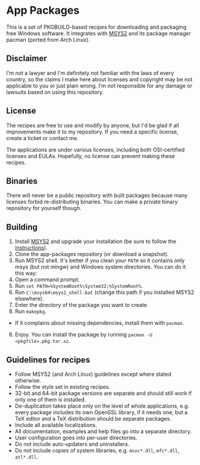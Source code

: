 App Packages
======================

This is a set of PKGBUILD-based recipes for downloading and packaging free Windows software. It integrates with [MSYS2](https://msys2.github.io) and its package manager pacman (ported from Arch Linux).

Disclaimer
----------

I'm not a lawyer and I'm definitely not familiar with the laws of every country, so the claims I make here about licenses and copyright may be not applicable to you or just plain wrong. I'm not responsible for any damage or lawsuits based on using this repository.

License
-------

The recipes are free to use and modify by anyone, but I'd be glad if all improvements make it to my repository. If you need a specific license, create a ticket or contact me.

The applications are under various licenses, including both OSI-certified licenses and EULAs. Hopefully, no license can prevent making these recipes.

Binaries
--------

There will never be a public repository with built packages because many licenses forbid re-distributing binaries. You can make a private binary repository for yourself though.

Building
--------

1. Install [MSYS2](https://msys2.github.io) and upgrade your installation (be sure to follow the [instructions](http://sourceforge.net/p/msys2/wiki/MSYS2%20installation/)).
2. Clone the app-packages repository (or download a snapshot).
3. Run MSYS2 shell. It's better if you clean your `PATH` so it contains only msys (but not mingw) and Windows system directories. You can do it this way:
  1. Open a command prompt.
  2. Run `set PATH=%SystemRoot%\System32;%SystemRoot%`.
  3. Run `C:\msys64\msys2_shell.bat` (change this path if you installed MSYS2 elsewhere).
4. Enter the directory of the package you want to create.
5. Run `makepkg`.
  - If it complains about missing dependencies, install them with `pacman`.
6. Enjoy. You can install the package by running `pacman -U <pkgfile>.pkg.tar.xz`.

Guidelines for recipes
----------------------
- Follow MSYS2 (and Arch Linux) guidelines except where stated otherwise.
- Follow the style set in existing recipes.
- 32-bit and 64-bit package versions are separate and should still work if only one of them is installed.
- De-duplication takes place only on the level of whole applications, e.g. every package includes its own OpenSSL library, if it needs one, but a TeX editor and a TeX distribution should be separate packages.
- Include all available localizations.
- All documentation, examples and help files go into a separate directory.
- User configuration goes into per-user directories.
- Do not include auto-updaters and uninstallers.
- Do not include copies of system libraries, e.g. `msvc*.dll`, `mfc*.dll`, `atl*.dll`.
